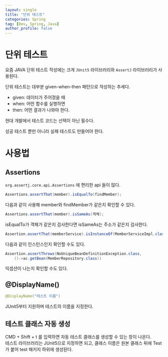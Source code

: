 ```yaml
---
layout: single
title: "단위 테스트"
categories: Spring
tag: [Dev, Spring, Java]
author_profile: false
---
```


# 단위 테스트

요즘 JAVA 단위 테스트 작성에는 크게 `JUnit5` 라이브러리와 `AssertJ` 라이브러리가 사용된다.  

단위 테스트는 대부분 given-when-then 패턴으로 작성하는 추세다.  

- given: 데이터가 주어졌을 때
- when: 어떤 함수를 실행하면
- then: 어떤 결과가 나와야 한다.

현대 개발에서 테스트 코드는 선택이 아닌 필수다.   

성공 테스트 뿐만 아니라 실패 테스트도 만들어야 한다.  

# 사용법

## Assertions

`org.assertj.core.api.Assertions` 에 편리한 api 들이 많다.

```java
Assertions.assertThat(member).isEqualTo(findMember);
```
다음과 같이 사용해 member와 findMember가 같은지 확인할 수 있다.  

```java
Assertions.assertThat(member).isSameAs(객체);
```
isEqualTo가 객체가 같은지 검사한다면 isSameAs는 주소가 같은지 검사한다.  

```java
Assertion.assertThat(memberService).isInstanceOf(MemberServiceImpl.class)
```
다음과 같이 인스턴스인지 확인할 수도 있다.  

```java
Assertion.assertThrows(NoUniqueBeanDefinitionException.class,
	()->ac.getBean(MemberRepository.class))
```
익셉션이 나는지 확인할 수도 있다.  

## @DisplayName()
```java
@DisplayName("테스트 이름")
```
JUnit5부터 지원하며 테스트의 이름을 지정한다.  

## 테스트 클래스 자동 생성
CMD + Shift + t 를 입력하면 자동 테스트 클래스를 생성할 수 있는 창이 나온다.  
테스트 라이브러리는 JUnit5으로 지정하면 되고, 클래스 이름은 원본 클래스 뒤에 Test가 붙어 test 패키지 하위에 생성된다.